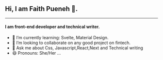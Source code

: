 ## Hi, I am Faith Pueneh 👋.
---------------------------------------
#### I am front-end developer and technical writer. 

- 🌱 I’m currently learning: Svelte, Material Design.
-  👯 I’m looking to collaborate on any good project on fintech.
- 💬 Ask me about Css, Javascript,React,Next and Technical writing
- 😄 Pronouns: She/Her ...
<!--
**jasmineblinks/jasmineblinks** is a ✨ _special_ ✨ repository because its `README.md` (this file) appears on your GitHub profile.

Here are some ideas to get you started:

- 🔭 I’m currently working on ...
- 🌱 I’m currently learning ...
- 👯 I’m looking to collaborate on any good project ...
- 🤔 I’m looking for help with ...
- 💬 Ask me about ...
- 📫 How to reach me: ...
- 😄 Pronouns: She/Her ...
- ⚡ Fun fact: ...
-->

